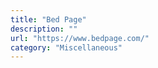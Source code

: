 ```yaml
---
title: "Bed Page"
description: ""
url: "https://www.bedpage.com/"
category: "Miscellaneous"
---
```

